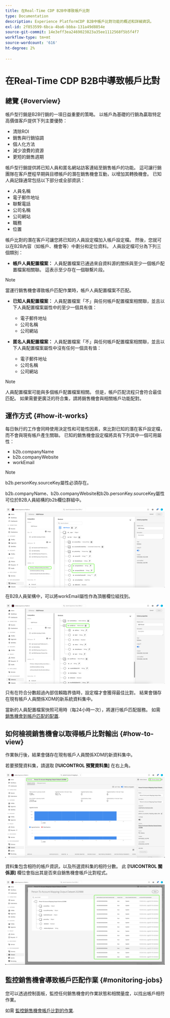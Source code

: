 ```yaml
---
title: 在Real-Time CDP B2B中導致帳戶比對
type: Documentation
description: Experience PlatformCDP B2B中帳戶比對功能的概述和詳細資訊。
exl-id: 2f853599-6bca-4ba6-bbba-131a49d8854e
source-git-commit: 14e3eff3ea2469023823a35ee1112568f5b5f4f7
workflow-type: tm+mt
source-wordcount: '616'
ht-degree: 2%

---
```


# 在Real-Time CDP B2B中導致帳戶比對

## 總覽 {#overview}

帳戶型行銷是B2B行銷的一項日益重要的策略。 以帳戶為基礎的行銷為贏取特定高價值客戶提供下列主要優勢：

- 清除ROI
- 銷售與行銷協調
- 個人化方法
- 減少浪費的資源
- 更短的銷售週期

帳戶型行銷提供將已知人員和匿名網站訪客連結至銷售帳戶的功能。 這可讓行銷團隊在客戶歷程早期與目標帳戶的潛在銷售機會互動，以增加其轉換機會。 已知人員記錄通常包括以下部分或全部資訊：

- 人員名稱
- 電子郵件地址
- 聯繫電話
- 公司名稱
- 公司網站
- 職務
- 位置

帳戶比對的潛在客戶可讓您將已知的人員設定檔加入帳戶設定檔。 然後，您就可以在B2B內容（如帳戶、機會等）中劃分和定位資料。 人員設定檔可分為下列三個類別：

- **帳戶人員配置檔案：** 人員配置檔案已通過來自資料源的關係與至少一個帳戶配置檔案相關聯。 這表示至少存在一個聯繫片段。

>[!NOTE]
>
> 當運行銷售機會導致帳戶匹配作業時，帳戶人員配置檔案不匹配。

- **已知人員配置檔案：** 人員配置檔案「不」與任何帳戶配置檔案相關聯，並且以下人員配置檔案屬性中的至少一個具有值：

   - 電子郵件地址
   - 公司名稱
   - 公司網站

- **匿名人員配置檔案：** 人員配置檔案「不」與任何帳戶配置檔案相關聯，並且以下人員配置檔案屬性中沒有任何一個具有值：

   - 電子郵件地址
   - 公司名稱
   - 公司網站

>[!NOTE]
>
> 人員配置檔案可能與多個帳戶配置檔案相關。 但是，帳戶匹配流程只會符合最佳匹配。 如果需要更廣泛的符合集，請將銷售機會與相關帳戶功能配對。

## 運作方式 {#how-it-works}

每日執行的工作會同時使用決定性和可能性因素，來比對已知的潛在客戶設定檔，而不會與現有帳戶產生關聯。 已知的銷售機會設定檔將具有下列其中一個可用屬性：

- b2b.companyName
- b2b.companyWebsite
- workEmail

>[!NOTE]
>
> b2b.personKey.sourceKey屬性必須存在。

b2b.companyName、b2b.companyWebsite和b2b.personKey.sourceKey屬性可位於B2B人員結構的b2b欄位群組中。

![顯示屬性的B2B人員結構](/help/rtcdp/accounts/images/b2b-person-schema.png)

在B2B人員架構中，可以將workEmail屬性作為頂層欄位組找到。

![顯示workEmail的B2B人員結構](/help/rtcdp/accounts/images/b2b-person-workemail.png)

只有在符合分數超過內部信賴臨界值時，設定檔才會獲得最佳比對。 結果會儲存在現有帳戶人員關係XDM的新系統資料集中。

當新的人員配置檔案快照可用時（每24小時一次），將運行帳戶匹配服務。 如需 [銷售機會到帳戶匹配的配置](/help/rtcdp/accounts/account-profile-ui-guide.md).

## 如何檢視銷售機會以取得帳戶比對輸出 {#how-to-view}

作業執行後，結果會儲存在現有帳戶人員關係XDM的新資料集中。

若要預覽資料集，請選取 **[!UICONTROL 預覽資料集]** 在右上角。

![新資料集](/help/rtcdp/accounts/images/b2b-dataset-output.png)

資料集包含相符的帳戶資訊，以及所選資料集的相符分數。 此 **[!UICONTROL 關係源]** 欄位會指出其是否來自銷售機會帳戶比對程式。

![預覽資料集可信度分數和輸出](/help/rtcdp/accounts/images/b2b-dataset-preview.png)

## 監控銷售機會導致帳戶匹配作業 {#monitoring-jobs}

您可以透過控制面板，監控任何銷售機會的作業狀態和相關量度，以找出帳戶相符作業。

如需 [監控銷售機會帳戶比對的作業](/help/dataflows/ui/b2b/monitor-profile-enrichment.md).
